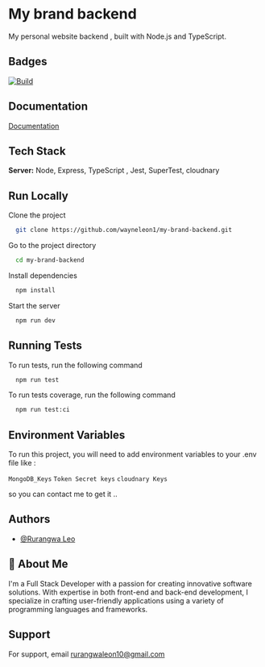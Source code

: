 
# My brand backend 

My personal website backend , built with Node.js and TypeScript.

## Badges
[![Build](https://github.com/wayneleon1/my-brand-backend/actions/workflows/config.yml/badge.svg)](https://github.com/wayneleon1/my-brand-backend/actions/workflows/config.yml)

## Documentation

[Documentation](https://my-brand-backend-hi11.onrender.com/mybrand/docs/)


## Tech Stack

**Server:** Node, Express, TypeScript , Jest, SuperTest,  cloudnary


## Run Locally

Clone the project

```bash
  git clone https://github.com/wayneleon1/my-brand-backend.git
```

Go to the project directory

```bash
  cd my-brand-backend
```

Install dependencies

```bash
  npm install
```

Start the server

```bash
  npm run dev
```


## Running Tests

To run tests, run the following command

```bash
  npm run test
```
To run tests coverage, run the following command
```bash
  npm run test:ci
```


## Environment Variables

To run this project, you will need to add environment variables to your .env file like :

`MongoDB_Keys`
`Token Secret keys`
`cloudnary Keys`

so you can contact me to get it ..


## Authors

- [@Rurangwa Leo](github.com/wayneleon1)


## 🚀 About Me
I'm a Full Stack Developer with a passion for creating innovative software solutions. With expertise in both front-end and back-end development, I specialize in crafting user-friendly applications using a variety of programming languages and frameworks.


## Support

For support, email rurangwaleon10@gmail.com

